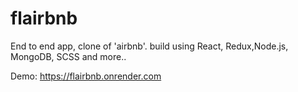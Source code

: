 # flairbnb
End to end app, clone of 'airbnb'.
build using React, Redux,Node.js, MongoDB, SCSS and more..

Demo: https://flairbnb.onrender.com
